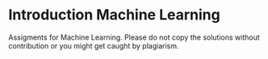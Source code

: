 # Introduction Machine Learning

Assigments for Machine Learning. Please do not copy the solutions without contribution or you might get caught by plagiarism.